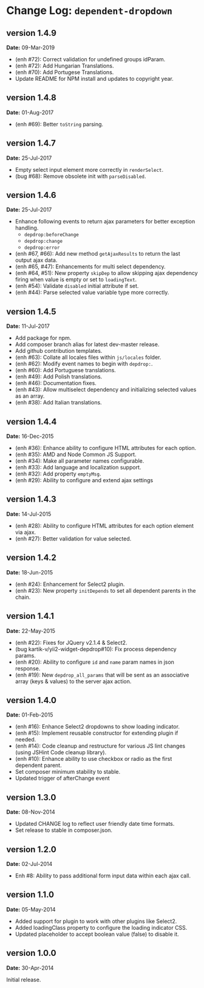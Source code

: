 Change Log: `dependent-dropdown`
================================

## version 1.4.9

**Date:** 09-Mar-2019

- (enh #72): Correct validation for undefined groups idParam.
- (enh #72): Add Hungarian Translations.
- (enh #70): Add Portugese Translations.
- Update README for NPM install and updates to copyright year.

## version 1.4.8

**Date:** 01-Aug-2017

- (enh #69): Better `toString` parsing.

## version 1.4.7

**Date:** 25-Jul-2017

- Empty select input element more correctly in `renderSelect`.
- (bug #68): Remove obsolete init with `parseDisabled`.

## version 1.4.6

**Date:** 25-Jul-2017

- Enhance following events  to return ajax parameters for better exception handling.
  - `depdrop:beforeChange`
  - `depdrop:change`
  - `depdrop:error`
- (enh #67, #66): Add new method `getAjaxResults` to return the last output ajax data.
- (enh #65, #47): Enhancements for multi select dependency.
- (enh #64, #51): New property `skipDep` to allow skipping ajax dependency firing when value is empty or set to `loadingText`.
- (enh #54): Validate `disabled` initial attribute if set.
- (enh #44): Parse selected value variable type more correctly.

## version 1.4.5

**Date:** 11-Jul-2017

- Add package for npm.
- Add composer branch alias for latest dev-master release.
- Add github contribution templates. 
- (enh #63): Collate all locales files within `js/locales` folder.
- (enh #62): Modify event names to begin with `depdrop:`.
- (enh #60): Add Portuguese translations.
- (enh #49): Add Polish translations.
- (enh #46): Documentation fixes.
- (enh #43): Allow multiselect dependency and initializing selected values as an array.
- (enh #38): Add Italian translations.

## version 1.4.4

**Date:** 16-Dec-2015

- (enh #36): Enhance ability to configure HTML attributes for each option.
- (enh #35): AMD and Node Common JS Support.
- (enh #34): Make all parameter names configurable.
- (enh #33): Add language and localization support.
- (enh #32): Add property `emptyMsg`.
- (enh #29): Ability to configure and extend ajax settings

## version 1.4.3

**Date:** 14-Jul-2015

- (enh #28): Ability to configure HTML attributes for each option element via ajax.
- (enh #27): Better validation for value selected.

## version 1.4.2

**Date:** 18-Jun-2015

- (enh #24): Enhancement for Select2 plugin.
- (enh #23): New property `initDepends` to set all dependent parents in the chain.

## version 1.4.1

**Date:** 22-May-2015

- (enh #22): Fixes for JQuery v2.1.4 & Select2.
- (bug kartik-v/yii2-widget-depdrop#10): Fix process dependency params.
- (enh #20): Ability to configure `id` and `name` param names in json response.
- (enh #19): New `depdrop_all_params` that will be sent as an associative array (keys & values) to the server ajax action.

## version 1.4.0

**Date:** 01-Feb-2015

- (enh #16): Enhance Select2 dropdowns to show loading indicator.
- (enh #15): Implement reusable constructor for extending plugin if needed.
- (enh #14): Code cleanup and restructure for various JS lint changes (using JSHint Code cleanup library).
- (enh #10): Enhance ability to use checkbox or radio as the first dependent parent.
- Set composer minimum stability to stable.
- Updated trigger of afterChange event

## version 1.3.0

**Date:** 08-Nov-2014

- Updated CHANGE log to reflect user friendly date time formats.
- Set release to stable in composer.json.

## version 1.2.0

**Date:** 02-Jul-2014

- Enh #8: Ability to pass additional form input data within each ajax call.

## version 1.1.0

**Date:** 05-May-2014

- Added support for plugin to work with other plugins like Select2.
- Added loadingClass property to configure the loading indicator CSS.
- Updated placeholder to accept boolean value (false) to disable it.

## version 1.0.0

**Date:** 30-Apr-2014

Initial release.
